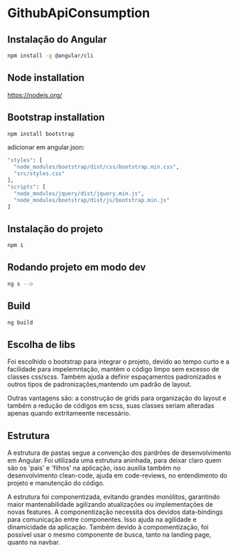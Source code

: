 # GithubApiConsumption

## Instalação do Angular
```sh
npm install -g @angular/cli
```

## Node installation
https://nodejs.org/

## Bootstrap installation
```sh
npm install bootstrap
```

adicionar em angular.json:
```sh
"styles": [
  "node_modules/bootstrap/dist/css/bootstrap.min.css",
  "src/styles.css"
],
"scripts": [
  "node_modules/jquery/dist/jquery.min.js",
  "node_modules/bootstrap/dist/js/bootstrap.min.js"
]
```
## Instalação do projeto
```sh
npm i
```

## Rodando projeto em modo dev
```sh
ng s --o
```

## Build
```sh
ng build
```

## Escolha de libs
Foi escolhido o bootstrap para integrar o projeto, devido ao tempo curto e a facilidade para impelemntação, mantém o código limpo sem excesso de classes css/scss. Também ajuda a definir espaçamentos padronizados e outros tipos de padronizações,mantendo um padrão de layout. 

Outras vantagens são: a construção de grids para organização do layout e também a redução de códigos em scss, suas classes seriam alteradas apenas quando extritameente necessário.

## Estrutura
A estrutura de pastas segue a convenção dos pardrões de desenvolvimento em Angular. Foi utilizada uma estrutura aninhada, para deixar claro quem são os 'pais' e 'filhos' na aplicação, isso auxilia também no desenvolvimento clean-code, ajuda em code-reviews, no entendimento do projeto e manutenção do código.

A estrutura foi componentizada, evitando grandes monólitos, garantindo maior mantenabilidade agilizando atualizações ou implementações de novas features.
A componentização necessita dos devidos data-bindings para comunicação entre componentes. Isso ajuda na agilidade e dinamicidade da aplicação.
Também devido à compomentização, foi possível usar o mesmo componente de busca, tanto na landing page, quanto na navbar.
